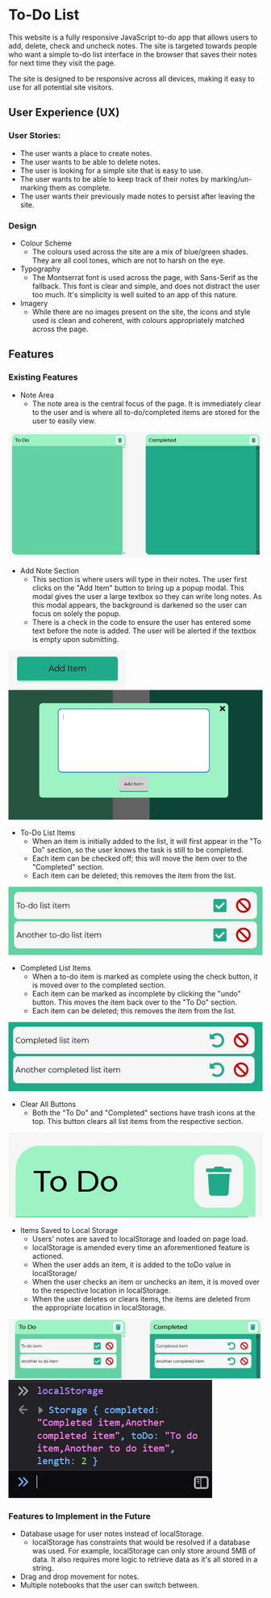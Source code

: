 # To-Do List

This website is a fully responsive JavaScript to-do app that allows users to add, delete, check and uncheck notes. The site is targeted towards people who want a simple to-do list interface in the browser that saves their notes for next time they visit the page.

The site is designed to be responsive across all devices, making it easy to use for all potential site visitors.

## User Experience (UX)

### User Stories:

-   The user wants a place to create notes.
-   The user wants to be able to delete notes.
-   The user is looking for a simple site that is easy to use.
-   The user wants to be able to keep track of their notes by marking/un-marking them as complete.
-   The user wants their previously made notes to persist after leaving the site.

### Design

-   Colour Scheme
    -   The colours used across the site are a mix of blue/green shades. They are all cool tones, which are not to harsh on the eye.
-   Typography
    -   The Montserrat font is used across the page, with Sans-Serif as the fallback. This font is clear and simple, and does not distract the user too much. It's simplicity is well suited to an app of this nature.
-   Imagery
    -   While there are no images present on the site, the icons and style used is clean and coherent, with colours appropriately matched across the page.

## Features

### Existing Features

-   Note Area
    -   The note area is the central focus of the page. It is immediately clear to the user and is where all to-do/completed items are stored for the user to easily view.

![Note Area](readme/images/note-area.JPG)

-   Add Note Section
    -   This section is where users will type in their notes. The user first clicks on the "Add Item" button to bring up a popup modal. This modal gives the user a large textbox so they can write long notes. As this modal appears, the background is darkened so the user can focus on solely the popup.
    -   There is a check in the code to ensure the user has entered some text before the note is added. The user will be alerted if the textbox is empty upon submitting.

![Add Item 1](readme/images/add-item-1.JPG)
![Add Item 2](readme/images/add-item-2.JPG)

-   To-Do List Items
    -   When an item is initially added to the list, it will first appear in the "To Do" section, so the user knows the task is still to be completed.
    -   Each item can be checked off; this will move the item over to the "Completed" section.
    -   Each item can be deleted; this removes the item from the list.

![To Do Item](readme/images/to-do-item.JPG)

-   Completed List Items
    -   When a to-do item is marked as complete using the check button, it is moved over to the completed section.
    -   Each item can be marked as incomplete by clicking the "undo" button. This moves the item back over to the "To Do" section.
    -   Each item can be deleted; this removes the item from the list.

![Completed Item](readme/images/completed-item.JPG)

-   Clear All Buttons
    -   Both the "To Do" and "Completed" sections have trash icons at the top. This button clears all list items from the respective section.

![Clear Icon](readme/images/clear-icon.JPG)

-   Items Saved to Local Storage
    -   Users' notes are saved to localStorage and loaded on page load.
    -   localStorage is amended every time an aforementioned feature is actioned.
    -   When the user adds an item, it is added to the toDo value in localStorage/
    -   When the user checks an item or unchecks an item, it is moved over to the respective location in localStorage.
    -   When the user deletes or clears items, the items are deleted from the appropriate location in localStorage.

![localStorage notes](readme/images/local-storage-notes.JPG)
![localStorage object](readme/images/local-storage.JPG)

### Features to Implement in the Future

-   Database usage for user notes instead of localStorage.
    -   localStorage has constraints that would be resolved if a database was used. For example, localStorage can only store around 5MB of data. It also requires more logic to retrieve data as it's all stored in a string.
-   Drag and drop movement for notes.
-   Multiple notebooks that the user can switch between.
